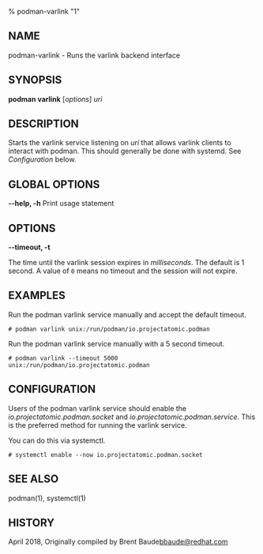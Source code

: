 % podman-varlink "1"

## NAME
podman\-varlink - Runs the varlink backend interface

## SYNOPSIS
**podman varlink** [*options*] *uri*

## DESCRIPTION
Starts the varlink service listening on *uri* that allows varlink clients to interact with podman.  This should generally be done
with systemd.  See _Configuration_ below.

## GLOBAL OPTIONS

**--help, -h**
  Print usage statement

## OPTIONS
**--timeout, -t**

The time until the varlink session expires in _milliseconds_. The default is 1
second. A value of `0` means no timeout and the session will not expire.

## EXAMPLES

Run the podman varlink service manually and accept the default timeout.

```
# podman varlink unix:/run/podman/io.projectatomic.podman
```

Run the podman varlink service manually with a 5 second timeout.

```
# podman varlink --timeout 5000 unix:/run/podman/io.projectatomic.podman
```

## CONFIGURATION

Users of the podman varlink service should enable the _io.projectatomic.podman.socket_ and _io.projectatomic.podman.service_.
This is the preferred method for running the varlink service.

You can do this via systemctl.

```
# systemctl enable --now io.projectatomic.podman.socket
```

## SEE ALSO
podman(1), systemctl(1)

## HISTORY
April 2018, Originally compiled by Brent Baude<bbaude@redhat.com>
